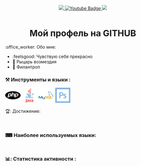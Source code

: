 <div id="badges" align="center">
<a href= "https://vk.com/id326714385">
<img src= "https://img.shields.io/badge/LinkedIn-blue?logo=linkedin&logoColor=white&style=for-the-badge"/>
</a>
<a href="https://www.youtube.com/@AcademeG">
<img src="https://img.shields.io/badge/YouTube-red?style=for-the-badge&logo=youtube&logoColor=white" alt="Youtube Badge"/>
</a>
<a href= "https://mail.google.com/mail/u/0/#inbox">
<img src= "https://img.shields.io/badge/EMAIL-red?style=for-the-badge&logo=Gmail&logoColor=white" />
</a>
</div>
<div id="viewprof" align="center"> 
<img src="https://komarev.com/ghpvc/?username=MoonVan2015&style=flat-square&color=blue" alt=""/>
</div>
<div id="header" align="center"> 
<h1>Мой профель на GITHUB </h1>
  
</div>
 :office_worker: Обо мне:
  
  - :feelsgood: Чувствую себя прекрасно
  - :crescent_moon: Рыцарь возмездия
  - :person_in_tuxedo: Филантроп
    
### ⚒️ Инструменты и языки :
<div>
<img src= "https://github.com/devicons/devicon/blob/master/icons/php/php-plain.svg" Width="50" height="50">
<img src= "https://github.com/devicons/devicon/blob/master/icons/java/java-original-wordmark.svg" Width="50" height="50">
<img src= "https://github.com/devicons/devicon/blob/master/icons/mysql/mysql-original-wordmark.svg" Width="50" height="50">
<img src= "https://github.com/devicons/devicon/blob/master/icons/photoshop/photoshop-line.svg" Width="50" height="50">
</div>

 🏆: Достижение:
<div>
<img src= "https://github-profile-trophy.vercel.app/?username=MoonVan2015" alt=""/>
</div>

### ⌨ Наиболее используемых языки:
<div>
<img src= "https://github-readme-stats.vercel.app/api/?username=MoonVan2015" alt=""/>
</div>

### 📊: Статистика активности :
<div>
<img src="https://github-readme-active-graph.vercel.app/graph?username=MoonVan2015&theme=github" alt=""/>
</div>
